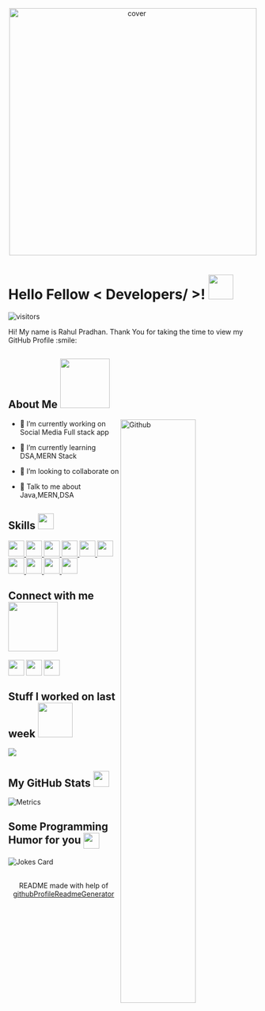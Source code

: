 <div align="center">
<img width="500px" height = "500px" src="https://lh3.googleusercontent.com/hJMbRMkCOs-TK_fDbOiZi9CKHDAP3X8aiajRAEcrus1vHpv3IOCHouIxyn5nZagKMhF4wHZEeEYZg_lZnlvW2S2M7MMLRd9Rb0Vdeb_1VeLsVLfKgn8MoqWvtU3HTqyvvM2WLrUdu1tdS-ON-xpq8C95vu1gl4MuEeDYBK3NDkErQ6DU6EcWh2JySRi3Jqs0nOhmf2ihb6Z1rKmdytryOX-gDt2K-d4ZuK7vh6pppq3URbtTk3oNyW7_PuuztNObfleaVaBvksULkyisxI3QlFXLu6hprFEV3LkJIIf2-DoQzzgtMoBIzDIL42YOIdVENNjTpjCyITqMlEeqp9rkczV01v_e7YBOQtB1HKedpB05Euh-T9ThKIyuoglRlWhcHn3SNJ3VZ_uV9fS_l_3ZSNwDnqO63lVqDj2XRZ8fu3yWBVd7NHuJm0HTW8nt789E-cT4ufe2tDaBPTsEpyZzxZSSh8D-592uFbGuPt8eloQw99nIFX_IeA2S8mIuf2vgUpHTt8lNWDBrrV3rrknS3J0GriLxbwN4SOQeEPrrtlx7pid7EPATJaDzTgErNEPQ1pfha57tXKajhWri-O2vT3MYC9VDAZqd0Q0mRnHh9TZdO258HrfCoUKiTg8oua-RMrq64rllxbZYjsWANvDAF0mUdKgSdFdzkeVvx8skb4M41QjlpAG_cD11H7Nuy0JaZld05HvKYRMj52fsfPIM45VbSh9utRIPl6RLu3_5Vcu2j9eVQtKPl5dN1k_8wUtAjRgQLRtnl82h2a9T2LRqTp8tU6jzAS94n74=w744-h990-no?authuser=0" alt="cover" />
</div>

<h1> Hello Fellow < Developers/ >! <img src = "https://raw.githubusercontent.com/MartinHeinz/MartinHeinz/master/wave.gif" width = 50px> </h1>
<p align='center'>

![visitors](https://visitor-badge.glitch.me/badge?page_id=rahulp18.rahulp18)

</p>
<div size='20px'> Hi! My name is Rahul Pradhan. Thank You for taking the time to view my GitHub Profile :smile: 
</div>

<h2> About Me <img src = "https://media0.giphy.com/media/KDDpcKigbfFpnejZs6/giphy.gif?cid=ecf05e47oy6f4zjs8g1qoiystc56cu7r9tb8a1fe76e05oty&rid=giphy.gif" width = 100px></h2>

<img width="55%" align="right" alt="Github" src="https://raw.githubusercontent.com/onimur/.github/master/.resources/git-header.svg" />


- 🔭 I’m currently working on Social Media Full stack app

- 🌱 I’m currently learning DSA,MERN Stack


- 👯 I’m looking to collaborate on   

- 💬 Talk to me about Java,MERN,DSA 

<h2> Skills <img src = "https://media2.giphy.com/media/QssGEmpkyEOhBCb7e1/giphy.gif?cid=ecf05e47a0n3gi1bfqntqmob8g9aid1oyj2wr3ds3mg700bl&rid=giphy.gif" width = 32px> </h2>
<a href= https://github.com/rahulp18?tab=repositories&q=&type=&language=reactjs&sort= > <img width ='32px' src ='https://raw.githubusercontent.com/rahulbanerjee26/githubAboutMeGenerator/main/icons/reactjs.svg'> </a>
<a href= https://github.com/rahulp18?tab=repositories&q=&type=&language=javascript&sort= > <img width ='32px' src ='https://raw.githubusercontent.com/rahulbanerjee26/githubAboutMeGenerator/main/icons/javascript.svg'> </a>
<a href= https://github.com/rahulp18?tab=repositories&q=&type=&language=c&sort= > <img width ='32px' src ='https://raw.githubusercontent.com/rahulbanerjee26/githubAboutMeGenerator/main/icons/c.svg'> </a>
<a href= https://github.com/rahulp18?tab=repositories&q=&type=&language=java&sort= > <img width ='32px' src ='https://raw.githubusercontent.com/rahulbanerjee26/githubAboutMeGenerator/main/icons/java.svg'> </a>
<a href= https://github.com/rahulp18?tab=repositories&q=&type=&language=nextjs&sort= > <img width ='32px' src ='https://raw.githubusercontent.com/rahulbanerjee26/githubAboutMeGenerator/main/icons/nextjs.svg'> </a>
<a href= https://github.com/rahulp18?tab=repositories&q=&type=&language=express&sort= > <img width ='32px' src ='https://raw.githubusercontent.com/rahulbanerjee26/githubAboutMeGenerator/main/icons/express.svg'> </a>
<a href= https://github.com/rahulp18?tab=repositories&q=&type=&language=mongodb&sort= > <img width ='32px' src ='https://raw.githubusercontent.com/rahulbanerjee26/githubAboutMeGenerator/main/icons/mongodb.svg'> </a>
<a href= https://github.com/rahulp18?tab=repositories&q=&type=&language=mysql&sort= > <img width ='32px' src ='https://raw.githubusercontent.com/rahulbanerjee26/githubAboutMeGenerator/main/icons/mysql.svg'> </a>
<a href= https://github.com/rahulp18?tab=repositories&q=&type=&language=linux&sort= > <img width ='32px' src ='https://raw.githubusercontent.com/rahulbanerjee26/githubAboutMeGenerator/main/icons/linux.svg'> </a>
<a href= https://github.com/rahulp18?tab=repositories&q=&type=&language=nodejs&sort= > <img width ='32px' src ='https://raw.githubusercontent.com/rahulbanerjee26/githubAboutMeGenerator/main/icons/nodejs.svg'> </a>


<h2> Connect with me <img src='https://raw.githubusercontent.com/ShahriarShafin/ShahriarShafin/main/Assets/handshake.gif' width="100px"> </h2>
<a href = 'https://www.linkedin.com/in/rahul-pradhan-c0d8'> <img width = '32px' align= 'center' src="https://raw.githubusercontent.com/rahulbanerjee26/githubAboutMeGenerator/main/icons/linked-in-alt.svg"/></a> 
<a href = 'https://rahul-beige.vercel.app/'> <img width = '32px' align= 'center' src="https://raw.githubusercontent.com/rahulbanerjee26/githubAboutMeGenerator/main/icons/portfolio.png"/></a> 
<a href = 'https://www.github.com/rahulp18'> <img width = '32px' align= 'center' src="https://raw.githubusercontent.com/rahulbanerjee26/githubAboutMeGenerator/main/icons/github.svg"/></a> 


<h2> Stuff I worked on last week  <img src = "https://media1.giphy.com/media/JZ40cnfnN11KycrvMF/giphy.gif?cid=ecf05e47a0n3gi1bfqntqmob8g9aid1oyj2wr3ds3mg700bl&rid=giphy.gif" width = 70px> </h2>
<a href="https://github.com/anuraghazra/github-readme-stats">
<img align="center" src="https://github-readme-stats.vercel.app/api/wakatime?username=@&compact=True"/>
</a>
<br>


<h2> My GitHub Stats <img src='https://media1.giphy.com/media/du3J3cXyzhj75IOgvA/giphy.gif?cid=ecf05e47x2g034i9pzwtzzsd3xgg2w9nr94t4tflbbgo3008&rid=giphy.gif' width='32px'> </h2>

![Metrics](https://metrics.lecoq.io/rahulp18?template=terminal&base.header=0&base.activity=0&base.repositories=0&base.metadata=0&languages=1&languages.limit=8&languages.colors=github&languages.threshold=0%25&config.timezone=America%2FToronto)

<h2> Some Programming Humor for you <img align ='center' src='https://media2.giphy.com/media/UQDSBzfyiBKvgFcSTw/giphy.gif?cid=ecf05e47p3cd513axbek3f56ti3jzizq8hincw20jauyyfyw&rid=giphy.gif' width = '32px'></h2>

![Jokes Card](https://readme-jokes.vercel.app/api?theme=default)


<br>
<footer align='center'>README made with help of <a href='https://github.com/rahulbanerjee26/githubProfileReadmeGenerator'>githubProfileReadmeGenerator</a> </footer>
